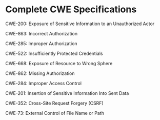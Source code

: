 

# Complete CWE Specifications

CWE-200: Exposure of Sensitive Information to an Unauthorized Actor

CWE-863: Incorrect Authorization

CWE-285: Improper Authorization

CWE-522: Insufficiently Protected Credentials

CWE-668: Exposure of Resource to Wrong Sphere

CWE-862: Missing Authorization

CWE-284: Improper Access Control

CWE-201: Insertion of Sensitive Information Into Sent Data

CWE-352: Cross-Site Request Forgery (CSRF)

CWE-73: External Control of File Name or Path